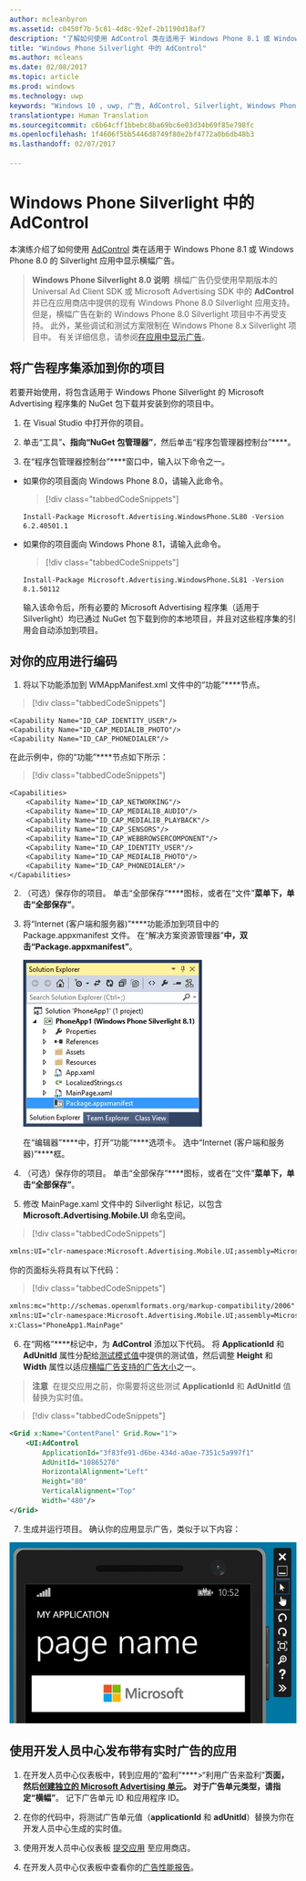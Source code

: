 ```yaml
---
author: mcleanbyron
ms.assetid: c0450f7b-5c81-4d8c-92ef-2b1190d18af7
description: "了解如何使用 AdControl 类在适用于 Windows Phone 8.1 或 Windows Phone 8.0 的 Silverlight 应用中显示横幅广告。"
title: "Windows Phone Silverlight 中的 AdControl"
ms.author: mcleans
ms.date: 02/08/2017
ms.topic: article
ms.prod: windows
ms.technology: uwp
keywords: "Windows 10 , uwp, 广告, AdControl, Silverlight, Windows Phone"
translationtype: Human Translation
ms.sourcegitcommit: c6b64cff1bbebc8ba69bc6e03d34b69f85e798fc
ms.openlocfilehash: 1f4606f5bb5446d8749f80e2bf4772a0b6db48b3
ms.lasthandoff: 02/07/2017

---
```


# <a name="adcontrol-in-windows-phone-silverlight"></a>Windows Phone Silverlight 中的 AdControl

本演练介绍了如何使用 [AdControl](https://msdn.microsoft.com/library/windows/apps/hh524191.aspx) 类在适用于 Windows Phone 8.1 或 Windows Phone 8.0 的 Silverlight 应用中显示横幅广告。

> **Windows Phone Silverlight 8.0 说明**&nbsp;&nbsp;横幅广告仍受使用早期版本的 Universal Ad Client SDK 或 Microsoft Advertising SDK 中的 **AdControl** 并已在应用商店中提供的现有 Windows Phone 8.0 Silverlight 应用支持。 但是，横幅广告在新的 Windows Phone 8.0 Silverlight 项目中不再受支持。 此外，某些调试和测试方案限制在 Windows Phone 8.x Silverlight 项目中。 有关详细信息，请参阅[在应用中显示广告](display-ads-in-your-app.md#silverlight_support)。

## <a name="add-the-advertising-assemblies-to-your-project"></a>将广告程序集添加到你的项目

若要开始使用，将包含适用于 Windows Phone Silverlight 的 Microsoft Advertising 程序集的 NuGet 包下载并安装到你的项目中。

1.  在 Visual Studio 中打开你的项目。

2.  单击“工具”****、指向“NuGet 包管理器”****，然后单击“程序包管理器控制台”****。

3.  在“程序包管理器控制台”****窗口中，输入以下命令之一。

  * 如果你的项目面向 Windows Phone 8.0，请输入此命令。

      > [!div class="tabbedCodeSnippets"]
      ```syntax
      Install-Package Microsoft.Advertising.WindowsPhone.SL80 -Version 6.2.40501.1
      ```

  * 如果你的项目面向 Windows Phone 8.1，请输入此命令。

      > [!div class="tabbedCodeSnippets"]
      ```syntax
      Install-Package Microsoft.Advertising.WindowsPhone.SL81 -Version 8.1.50112
      ```

    输入该命令后，所有必要的 Microsoft Advertising 程序集（适用于 Silverlight）均已通过 NuGet 包下载到你的本地项目，并且对这些程序集的引用会自动添加到项目。

## <a name="code-your-app"></a>对你的应用进行编码


1.  将以下功能添加到 WMAppManifest.xml 文件中的“功能”****节点。

  > [!div class="tabbedCodeSnippets"]
  ``` syntax
  <Capability Name="ID_CAP_IDENTITY_USER"/>
  <Capability Name="ID_CAP_MEDIALIB_PHOTO"/>
  <Capability Name="ID_CAP_PHONEDIALER"/>
  ```

  在此示例中，你的“功能”****节点如下所示：

  > [!div class="tabbedCodeSnippets"]
  ``` syntax
  <Capabilities>
      <Capability Name="ID_CAP_NETWORKING"/>
      <Capability Name="ID_CAP_MEDIALIB_AUDIO"/>
      <Capability Name="ID_CAP_MEDIALIB_PLAYBACK"/>
      <Capability Name="ID_CAP_SENSORS"/>
      <Capability Name="ID_CAP_WEBBROWSERCOMPONENT"/>
      <Capability Name="ID_CAP_IDENTITY_USER"/>
      <Capability Name="ID_CAP_MEDIALIB_PHOTO"/>
      <Capability Name="ID_CAP_PHONEDIALER"/>
  </Capabilities>
  ```

2.  （可选）保存你的项目。 单击“全部保存”****图标，或者在“文件”****菜单下，单击“全部保存”****。

3.  将“Internet (客户端和服务器)”****功能添加到项目中的 Package.appxmanifest 文件。 在“解决方案资源管理器”****中，双击“Package.appxmanifest”****。

    ![wp81silverlightmarkup\-solutionexplorer\-packageappxmanifest](images/13-b98c2a1a-69c3-4018-be0a-6ce010e703e7.jpg)

    在“编辑器”****中，打开“功能”****选项卡。 选中“Internet (客户端和服务器)”****框。

4.  （可选）保存你的项目。 单击“全部保存”****图标，或者在“文件”****菜单下，单击“全部保存”****。

5.  修改 MainPage.xaml 文件中的 Silverlight 标记，以包含 **Microsoft.Advertising.Mobile.UI** 命名空间。

  > [!div class="tabbedCodeSnippets"]
  ``` xml
  xmlns:UI="clr-namespace:Microsoft.Advertising.Mobile.UI;assembly=Microsoft.Advertising.Mobile.UI"
  ```

  你的页面标头将具有以下代码：

  > [!div class="tabbedCodeSnippets"]
  ``` xml
  xmlns:mc="http://schemas.openxmlformats.org/markup-compatibility/2006"
  xmlns:UI="clr-namespace:Microsoft.Advertising.Mobile.UI;assembly=Microsoft.Advertising.Mobile.UI"
  x:Class="PhoneApp1.MainPage"
  ```

6.  在“网格”****标记中，为 **AdControl** 添加以下代码。 将 **ApplicationId** 和 **AdUnitId** 属性分配给[测试模式值](test-mode-values.md)中提供的测试值，然后调整 **Height** 和 **Width** 属性以适应[横幅广告支持的广告大小](supported-ad-sizes-for-banner-ads.md)之一。

  > **注意**&nbsp;&nbsp;在提交应用之前，你需要将这些测试 **ApplicationId** 和 **AdUnitId** 值替换为实时值。

  > [!div class="tabbedCodeSnippets"]
  ``` xml
  <Grid x:Name="ContentPanel" Grid.Row="1">
      <UI:AdControl
          ApplicationId="3f83fe91-d6be-434d-a0ae-7351c5a997f1"
          AdUnitId="10865270"
          HorizontalAlignment="Left"
          Height="80"
          VerticalAlignment="Top"
          Width="480"/>
  </Grid>
  ```

7.  生成并运行项目。 确认你的应用显示广告，类似于以下内容：

  ![wp81silverlight\-emulatorwithad](images/13-8db1492f-ae1d-439b-9b78-bed8e22fe996.jpg)

## <a name="release-your-app-with-live-ads-using-dev-center"></a>使用开发人员中心发布带有实时广告的应用

1.  在开发人员中心仪表板中，转到应用的“盈利”****&gt;“利用广告来盈利”****页面，然后[创建独立的 Microsoft Advertising 单元](../publish/monetize-with-ads.md)。 对于广告单元类型，请指定“横幅”****。 记下广告单元 ID 和应用程序 ID。

2.  在你的代码中，将测试广告单元值（**applicationId** 和 **adUnitId**）替换为你在开发人员中心生成的实时值。

3.  使用开发人员中心仪表板 [提交应用](../publish/app-submissions.md) 至应用商店。

4.  在开发人员中心仪表板中查看你的[广告性能报告](../publish/advertising-performance-report.md)。


 


